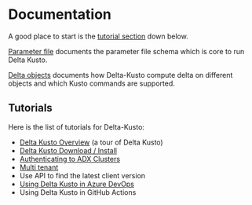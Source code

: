 #   Documentation

A good place to start is the [tutorial section](#tutorials) down below.

[Parameter file](parameter-file.md) documents the parameter file schema which is core to run Delta Kusto.

[Delta objects](delta-objects/README.md) documents how Delta-Kusto compute delta on different objects and which Kusto commands are supported.

## Tutorials

Here is the list of tutorials for Delta-Kusto:

* [Delta Kusto Overview](tutorials/overview-tutorial/README.md) (a tour of Delta Kusto)
* [Delta Kusto Download / Install](tutorials/install/README.md)
* [Authenticating to ADX Clusters](tutorials/authentication/README.md)
* [Multi tenant](tutorials/multi-tenant/README.md)
* Use API to find the latest client version
* [Using Delta Kusto in Azure DevOps](tutorials/az-dev-ops/README.md)
* Using Delta Kusto in GitHub Actions